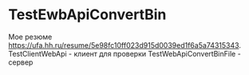 # TestEwbApiConvertBin
Мое резюме https://ufa.hh.ru/resume/5e98fc10ff023d915d0039ed1f6a5a74315343.
TestClientWebApi - клиент для проверки
TestWebApiConvertBinFile - сервер

